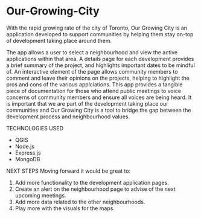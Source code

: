 # Our-Growing-City
With the rapid growing rate of the city of Toronto, Our Growing City is an application developed to support communities by helping them stay on-top of development taking place around them.

The app allows a user to select a neighbourhood and view the active applications within that area. A details page for each development provides a brief summary of the project, and highlights important dates to be mindful of. An interactive element of the page allows community members to comment and leave their opinions on the projects, helping to highlight the pros and cons of the various applciations. This app provides a tangible piece of documentation for those who attend public meetings to voice concerns of community members and ensure all voices are being heard. It is important that we are part of the development taking place our communities and Our Growing City is a tool to bridge the gap between the development process and neighbourhood values. 


TECHNOLOGIES USED

- QGIS
- Node.js
- Express.js
- MongoDB

NEXT STEPS
Moving forward it would be great to:

1. Add more functionality to the development application pages.
2. Create an alert on the neighbourhood page to advise of the next upcoming meetings.
3. Add more data related to the other neighbourhoods.
4. Play more with the visuals for the maps.
